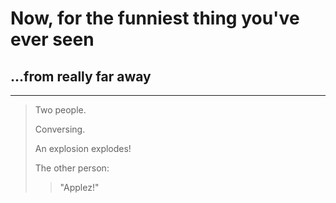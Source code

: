 # Now, for the funniest thing you've ever seen
## ...from really far away
---
> Two people.
> 
> Conversing.
> 
> An explosion explodes!
> 
> The other person:
>> "Applez!"
